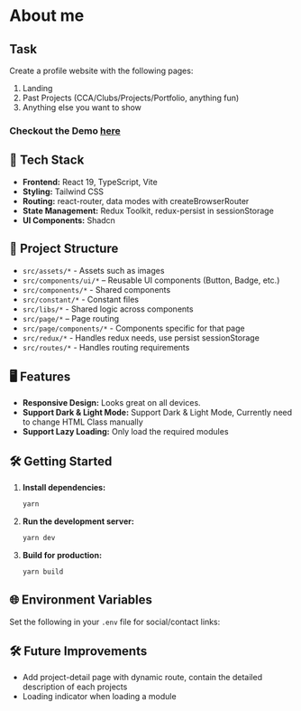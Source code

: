# About me

## Task 
Create a profile website with the following pages:

1. Landing
2. Past Projects (CCA/Clubs/Projects/Portfolio, anything fun)
3. Anything else you want to show

### Checkout the Demo [here](https://master.d1g99rkqawyg6l.amplifyapp.com)

## 🚀 Tech Stack
- **Frontend:** React 19, TypeScript, Vite
- **Styling:** Tailwind CSS
- **Routing:** react-router, data modes with createBrowserRouter
- **State Management:** Redux Toolkit, redux-persist in sessionStorage
- **UI Components:** Shadcn

## 📁 Project Structure
- `src/assets/*` - Assets such as images
- `src/components/ui/*` – Reusable UI components (Button, Badge, etc.)
- `src/components/*` - Shared components
- `src/constant/*` - Constant files
- `src/libs/*` - Shared logic across components
- `src/page/*` – Page routing
- `src/page/components/*` - Components specific for that page
- `src/redux/*` - Handles redux needs, use persist sessionStorage
- `src/routes/*` - Handles routing requirements

## 🖥️ Features
- **Responsive Design:** Looks great on all devices.
- **Support Dark & Light Mode:** Support Dark & Light Mode, Currently need to change HTML Class manually
- **Support Lazy Loading:** Only load the required modules

## 🛠️ Getting Started
1. **Install dependencies:**
   ```bash
   yarn
   ```
2. **Run the development server:**
   ```bash
   yarn dev
   ```
3. **Build for production:**
   ```bash
   yarn build
   ```

## 🌐 Environment Variables
Set the following in your `.env` file for social/contact links:

## 🛠️ Future Improvements
* Add project-detail page with dynamic route, contain the detailed description of each projects
* Loading indicator when loading a module